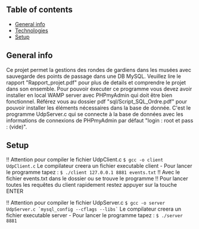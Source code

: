 ## Table of contents
* [General info](#general-info)
* [Technologies](#technologies)
* [Setup](#setup)

## General info
Ce projet permet la gestions des rondes de gardiens dans les musées avec sauvegarde des points de passage dans une DB MySQL.
Veuillez lire le rapport "Rapport_projet.pdf" pour plus de details et comprendre le projet dans son ensemble.
Pour pouvoir éxecuter ce programme vous devez avoir installer en local WAMP server avec PHPmyAdmin qui doit être bien fonctionnel.
Référez vous au dossier pdf "sql/Script_SQL_Ordre.pdf" pour pouvoir installer les éléments nécessaires dans la base de donnée.
C'est le programme UdpServer.c qui se connecte à la base de données avec les informations de connexions de PHPmyAdmin par défaut "login : root et pass : (vide)".
	
## Setup

!! Attention pour compiler le fichier UdpClient.c
		```
		$ gcc -o client UdpClient.c
		```
Le compilateur creera un fichier executable client
	- Pour lancer le programme tapez :
		```
		$ ./client 127.0.0.1 8881 events.txt
		```
		!! Avec le fichier events.txt dans le dossier ou se trouve le programme
		!! Pour lancer toutes les requêtes du client rapidement restez appuyer sur la touche ENTER

!! Attention pour compiler le fichier UdpServer.c
		```
		$ gcc -o server UdpServer.c `mysql_config --cflags --libs`
		```
Le compilateur creera un fichier executable server
	- Pour lancer le programme tapez :
		```
		$ ./server 8881
		```

